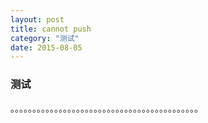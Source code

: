 ```yaml
---
layout: post
title: cannot push
category: "测试"
date: 2015-08-05
---
```


### 测试

。。。。。。。。。。。。。。。。。。。。。。。。。。。。。。。。。。。。。。。。。。。
